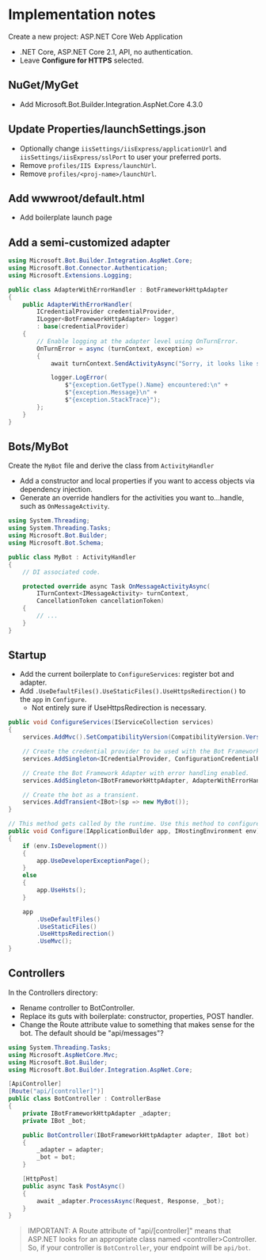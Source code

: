 # Implementation notes

Create a new project: ASP.NET Core Web Application
- .NET Core, ASP.NET Core 2.1, API, no authentication.
- Leave **Configure for HTTPS** selected.

## NuGet/MyGet

- Add Microsoft.Bot.Builder.Integration.AspNet.Core 4.3.0

## Update Properties/launchSettings.json

- Optionally change `iisSettings/iisExpress/applicationUrl` and `iisSettings/iisExpress/sslPort` to user your preferred ports.
- Remove `profiles/IIS Express/launchUrl`.
- Remove `profiles/<proj-name>/launchUrl`.

## Add wwwroot/default.html

- Add boilerplate launch page

## Add a semi-customized adapter

```csharp
using Microsoft.Bot.Builder.Integration.AspNet.Core;
using Microsoft.Bot.Connector.Authentication;
using Microsoft.Extensions.Logging;

public class AdapterWithErrorHandler : BotFrameworkHttpAdapter
{
    public AdapterWithErrorHandler(
        ICredentialProvider credentialProvider,
        ILogger<BotFrameworkHttpAdapter> logger)
        : base(credentialProvider)
    {
        // Enable logging at the adapter level using OnTurnError.
        OnTurnError = async (turnContext, exception) =>
        {
            await turnContext.SendActivityAsync("Sorry, it looks like something went wrong.");

            logger.LogError(
                $"{exception.GetType().Name} encountered:\n" +
                $"{exception.Message}\n" +
                $"{exception.StackTrace}");
        };
    }
}
```

## Bots/MyBot

Create the `MyBot` file and derive the class from `ActivityHandler`

- Add a constructor and local properties if you want to access objects via dependency injection.
- Generate an override handlers for the activities you want to...handle, such as `OnMessageActivity`.

```csharp
using System.Threading;
using System.Threading.Tasks;
using Microsoft.Bot.Builder;
using Microsoft.Bot.Schema;

public class MyBot : ActivityHandler
{
    // DI associated code.

    protected override async Task OnMessageActivityAsync(
        ITurnContext<IMessageActivity> turnContext,
        CancellationToken cancellationToken)
    {
        // ...
    }
}
```

## Startup

- Add the current boilerplate to `ConfigureServices`: register bot and adapter.
- Add `.UseDefaultFiles().UseStaticFiles().UseHttpsRedirection()` to the `app` in `Configure`.
  - Not entirely sure if UseHttpsRedirection is necessary.

```csharp
public void ConfigureServices(IServiceCollection services)
{
    services.AddMvc().SetCompatibilityVersion(CompatibilityVersion.Version_2_1);

    // Create the credential provider to be used with the Bot Framework Adapter.
    services.AddSingleton<ICredentialProvider, ConfigurationCredentialProvider>();

    // Create the Bot Framework Adapter with error handling enabled. 
    services.AddSingleton<IBotFrameworkHttpAdapter, AdapterWithErrorHandler>();

    // Create the bot as a transient.
    services.AddTransient<IBot>(sp => new MyBot());
}

// This method gets called by the runtime. Use this method to configure the HTTP request pipeline.
public void Configure(IApplicationBuilder app, IHostingEnvironment env)
{
    if (env.IsDevelopment())
    {
        app.UseDeveloperExceptionPage();
    }
    else
    {
        app.UseHsts();
    }

    app
        .UseDefaultFiles()
        .UseStaticFiles()
        .UseHttpsRedirection()
        .UseMvc();
}
```

## Controllers

In the Controllers directory:

- Rename controller to BotController.
- Replace its guts with boilerplate: constructor, properties, POST handler.
- Change the Route attribute value to something that makes sense for the bot. The default should be "api/messages"?

```csharp
using System.Threading.Tasks;
using Microsoft.AspNetCore.Mvc;
using Microsoft.Bot.Builder;
using Microsoft.Bot.Builder.Integration.AspNet.Core;

[ApiController]
[Route("api/[controller]")]
public class BotController : ControllerBase
{
    private IBotFrameworkHttpAdapter _adapter;
    private IBot _bot;

    public BotController(IBotFrameworkHttpAdapter adapter, IBot bot)
    {
        _adapter = adapter;
        _bot = bot;
    }

    [HttpPost]
    public async Task PostAsync()
    {
        await _adapter.ProcessAsync(Request, Response, _bot);
    }
}
```

> IMPORTANT: A Route attribute of "api/[controller]" means that ASP.NET looks for an appropriate class named \<controller>Controller. So, if your controller is `BotController`, your endpoint will be `api/bot`.
